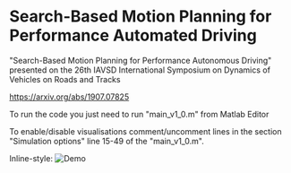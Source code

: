 # Search-Based Motion Planning for Performance Automated Driving


"Search-Based Motion Planning for Performance Autonomous Driving"
presented on the 26th IAVSD International Symposium on Dynamics of Vehicles on Roads and Tracks

https://arxiv.org/abs/1907.07825

To run the code you just need to run "main_v1_0.m" from Matlab Editor

To enable/disable visualisations comment/uncomment lines in the section "Simulation options" line 15-49 of the "main_v1_0.m".


Inline-style: 
![Demo](https://github.com/zlatanajanovic/SBMP_PerfDriving/blob/master/drift_w_plan_IAVSD.gif "Demo")
